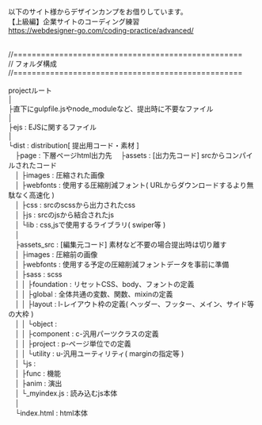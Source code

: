 以下のサイト様からデザインカンプをお借りしています。<br>
【上級編】企業サイトのコーディング練習<br>
https://webdesigner-go.com/coding-practice/advanced/<br>
<br>

//==================================================<br>
//    フォルダ構成<br>
//==================================================<br>
<br>
projectルート<br>
│<br>
├直下にgulpfile.jsやnode_moduleなど、提出時に不要なファイル<br>
│<br>
├ejs : EJSに関するファイル<br>
│<br>
└dist : distribution[ 提出用コード・素材 ]<br>
　├page : 下層ページhtml出力先
　├assets : [出力先コード] srcからコンパイルされたコード<br>
　│ ├images   : 圧縮された画像<br>
　│ ├webfonts : 使用する圧縮削減フォント( URLからダウンロードするより無駄なく高速化 )<br>
　│ ├css   : srcのscssから出力されたcss<br>
　│ ├js    : srcのjsから結合されたjs<br>
　│ └lib   : css,jsで使用するライブラリ( swiper等 )<br>
　│<br>
　├assets_src : [編集元コード] 素材など不要の場合提出時は切り離す<br>
　│ ├images   : 圧縮前の画像<br>
　│ ├webfonts : 使用する予定の圧縮削減フォントデータを事前に準備<br>
　│ ├sass   : scss<br>
　│ │ ├foundation : リセットCSS、body、フォントの定義<br>
　│ │ ├global : 全体共通の変数、関数、mixinの定義<br>
　│ │ ├layout : l-レイアウト枠の定義( ヘッダー、フッター、メイン、サイド等の大枠 )<br>
　│ │ └object : <br>
　│ │   ├component : c-汎用パーツクラスの定義<br>
　│ │   ├project   : p-ページ単位での定義<br>
　│ │   └utility   : u-汎用ユーティリティ( marginの指定等 )<br>
　│ └js     : <br>
　│   ├func : 機能<br>
　│   ├anim : 演出<br>
　│   └_myindex.js  : 読み込むjs本体<br>
　│<br>
　└index.html : html本体<br>
<br>